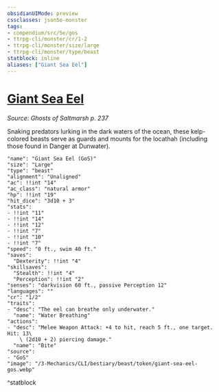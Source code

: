 ```yaml
---
obsidianUIMode: preview
cssclasses: json5e-monster
tags:
- compendium/src/5e/gos
- ttrpg-cli/monster/cr/1-2
- ttrpg-cli/monster/size/large
- ttrpg-cli/monster/type/beast
statblock: inline
aliases: ["Giant Sea Eel"]
---
```

# [Giant Sea Eel](3-Mechanics\CLI\bestiary\beast/giant-sea-eel-gos.md)
*Source: Ghosts of Saltmarsh p. 237*  

Snaking predators lurking in the dark waters of the ocean, these kelp-colored beasts serve as guards and mounts for the locathah (including those found in Danger at Dunwater).

```statblock
"name": "Giant Sea Eel (GoS)"
"size": "Large"
"type": "beast"
"alignment": "Unaligned"
"ac": !!int "14"
"ac_class": "natural armor"
"hp": !!int "19"
"hit_dice": "3d10 + 3"
"stats":
- !!int "11"
- !!int "14"
- !!int "12"
- !!int "7"
- !!int "10"
- !!int "7"
"speed": "0 ft., swim 40 ft."
"saves":
  "Dexterity": !!int "4"
"skillsaves":
  "Stealth": !!int "4"
  "Perception": !!int "2"
"senses": "darkvision 60 ft., passive Perception 12"
"languages": ""
"cr": "1/2"
"traits":
- "desc": "The eel can breathe only underwater."
  "name": "Water Breathing"
"actions":
- "desc": "Melee Weapon Attack: +4 to hit, reach 5 ft., one target. Hit: 13\
    \ (2d10 + 2) piercing damage."
  "name": "Bite"
"source":
- "GoS"
"image": "/3-Mechanics/CLI/bestiary/beast/token/giant-sea-eel-gos.webp"
```
^statblock